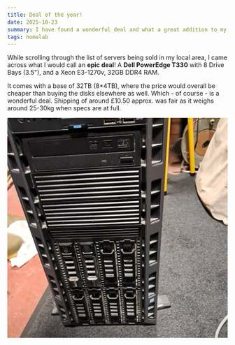 ```yaml
---
title: Deal of the year!
date: 2025-10-23
summary: I have found a wonderful deal and what a great addition to my homelab it shall be!
tags: homelab
---
```


While scrolling through the list of servers being sold in my local area, I came across what I would call an **epic deal**! A **Dell PowerEdge T330** with 8 Drive Bays (3.5"), and a Xeon E3-1270v, 32GB DDR4 RAM.

It comes with a base of 32TB (8*4TB), where the price would overall be cheaper than buying the disks elsewhere as well. Which - of course - is a wonderful deal. Shipping of around £10.50 approx. was fair as it weighs around 25-30kg when specs are at full.

![Image of the server](https://raw.githubusercontent.com/jaysalw/jaysalw/refs/heads/main/blog-assets/2025/25th-oct-2025.jpg)
